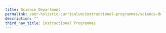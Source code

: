 ```yaml
---
title: Science Department
permalink: /our-holistic-curriculum/instructional-programmes/science-dept/
description: ""
third_nav_title: Instructional Programmes
---
```

